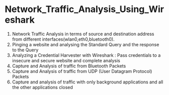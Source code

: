 # Network_Traffic_Analysis_Using_Wireshark
1. Network Traffic Analysis in terms of source and destination address from different interfaces(wlan0,eth0,bluetooth0).
2. Pinging a website and analysing  the Standard Query and the response to the Query
3. Analyzing a Credential Harvester with Wireshark : Pass credentials to a insecure and secure website and complete analysis
5. Capture and Analysis of traffic from Bluetooth Packets
6. Capture and Analysis of traffic from UDP (User Datagram Protocol) Packets
7. Capture and analysis of traffic with only background applications and all the other applications closed

